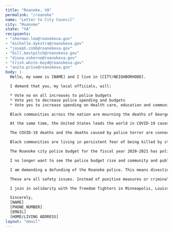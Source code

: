 ```yaml
---
title: "Roanoke, VA"
permalink: "/roanoke"
name: "Letter to City Council"
city: "Roanoke"
state: "VA"
recipients:
- "sherman.lea@roanokeva.gov"
- "michelle.dykstra@roanokeva.gov"
- "joseph.cobb@roanokeva.gov"
- "bill.bestpitch@roanokeva.gov"
- "djuna.osborne@roanokeva.gov"
- "trish.white-boyd@roanokeva.gov"
- "anita.price@roanokeva.gov"
body: |-
  Hello, my name is [NAME] and I live in [CITY/NEIGHBORHOOD].

  I demand that you, my local officials, will:

  * Vote no on all increases to police budgets
  * Vote yes to decrease police spending and budgets
  * Vote yes to increase spending on Health care, education and community programs that keep us safe.

  Black communities across the nation are mourning the deaths of George Floyd, tortured to death by Minneapolis police, Ahmaud Arbery, a jogger who was killed while running in a residential neighborhood in Brunswick, GA, Breonna Taylor, an EMT killed while asleep in her bed in Louisville, KY, Dreasjon Reed in Indianapolis, and Tony McDade in Tallahassee. Their names are added to a devastatingly long list of Black people who have been killed at the hands of vigilantes or law enforcement. Not to mention the others whose names we don’t yet know, and may never know since they were killed without a camera recording it.

  At the same time, the United States leads the world in COVID-19 cases. So far, more than 100,000 people&#151;enough to fill a football stadium&#151;have perished from the virus, with over one million cases confirmed, and those numbers don’t reflect all the people dying from virus-related illnesses. Black people are suffering disproportionately from COVID-19, four times more likely to die than their white neighbors. It is important to state this within the context of the scourge of anti-Black police terror and the resulting uprisings taking place across the U.S.

  The COVID-19 deaths and the deaths caused by police terror are connected and consequential to each other. The United States does not have a national healthcare system. Instead, we have the largest military budget in the world, and some of the most well-funded and militarized police departments in the world, too. Policing and militarization overwhelmingly dominate the bulk of national and local budgets. In fact, police and military funding has increased every single year since 1973, and at the same time, funding for public health decreased every year, crystallized most recently when the Trump administration eliminated the US Pandemic Response Team in 2018, citing “costs.”

  Black communities are living in persistent fear of being killed by state authorities like police, immigration agents or even white vigilantes who are emboldened by state actors. According to the Urban Institute, in 1977, state and local governments spent $60 billion on police and corrections . In 2017, they spent $194 billion. A 220 percent increase.

  The Roanoke city police budget for the fiscal year 2020-2021 has police spending at a total of $21,620,936. The police spending increased from fiscal year 2019-2020 to 2020-2021 by $489,426. They are spending $12,408,432 on police patrol. More money is going into our police than into the “Livability” sector. I am seeing substantial cuts in “Non-departmental” and “Outside Agencies” including small organizations such as the arts. Where our money goes matters.

  I no longer want to see the police budget rise and community and public institutions paying the price. Despite continued profiling, harassment, terror and killing of Black communities, local and federal decision-makers continue to invest in the police, which leaves Black people vulnerable and our communities no safer. Police do not belong in our communities, and especially not in our schools. What I ask for includes fewer patrols, reducing unnecessary civilian-police interaction, taking police out of schools, and demilitarizing the tools and weapons that the police are equipped with.

  I am demanding a defunding of the Roanoke police. This means divesting and investing: diverting the money to areas disproportionately affected by poverty and lack of infrastructure. This means redirecting resources into community-based initiatives: helping local grassroots groups that have been doing work in those areas and know how to engage with their communities. This means implementing non-police solutions to social problems in Roanoke: affordable housing, affordable, accessible, and adequate mental and physical healthcare, employment, and education. Where could that money go? It could go towards building healthy communities, to the health of our elders and children, to neighborhood infrastructure, to education, to hiring mental health professionals and education professionals, to childcare, to support a vibrant Black future. The possibilities are endless.

  These are all safety issues. Instead of punitive measures or criminalization, restorative and supportive community measures can address these issues. I call for more counselors, after-school programs, trauma services, and anti-violence programs. I do not call for police reform. I instead call for defunding, divestment, and reinvestment into the community we all care for.

  I join in solidarity with the freedom fighters in Minneapolis, Louisville, and across the United States. And I call on you to end police terror in Roanoke.

  Sincerely,
  [NAME]
  [PHONE_NUMBER]
  [EMAIL]
  [HOME/LIVING ADDRESS]
layout: "email"
---
```


